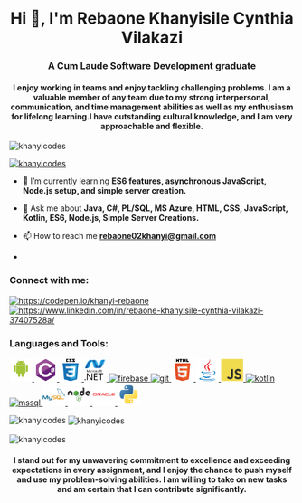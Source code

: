 <h1 align="center">Hi 👋, I'm Rebaone Khanyisile Cynthia Vilakazi</h1>
<h3 align="center">A Cum Laude Software Development graduate</h3>

<h4 align="center"><strong>I enjoy working in teams and enjoy tackling challenging problems. I am a valuable member of any team due to my strong interpersonal, communication, and time management abilities as well as my enthusiasm for lifelong learning.I have outstanding cultural knowledge, and I am very approachable and flexible.</strong></h4>

<p align="left"> <img src="https://komarev.com/ghpvc/?username=khanyicodes&label=Profile%20views&color=0e75b6&style=flat" alt="khanyicodes" /> </p>

<p align="left"> <a href="https://github.com/ryo-ma/github-profile-trophy"><img src="https://github-profile-trophy.vercel.app/?username=khanyicodes" alt="khanyicodes" /></a> </p>

- 🌱 I’m currently learning **ES6 features, asynchronous JavaScript, Node.js setup, and simple server creation.**

- 💬 Ask me about **Java, C#, PL/SQL, MS Azure, HTML, CSS, JavaScript, Kotlin, ES6, Node.js, Simple Server Creations.**

- 📫 How to reach me **rebaone02khanyi@gmail.com**
- 
<h3 align="left">Connect with me:</h3>
<p align="left">
<a href="https://codepen.io/https://codepen.io/khanyi-rebaone" target="blank"><img align="center" src="https://raw.githubusercontent.com/rahuldkjain/github-profile-readme-generator/master/src/images/icons/Social/codepen.svg" alt="https://codepen.io/khanyi-rebaone" height="30" width="40" /></a>
<a href="https://linkedin.com/in/https://www.linkedin.com/in/rebaone-khanyisile-cynthia-vilakazi-37407528a/" target="blank"><img align="center" src="https://raw.githubusercontent.com/rahuldkjain/github-profile-readme-generator/master/src/images/icons/Social/linked-in-alt.svg" alt="https://www.linkedin.com/in/rebaone-khanyisile-cynthia-vilakazi-37407528a/" height="30" width="40" /></a>
</p>

<h3 align="left">Languages and Tools:</h3>
<p align="left"> <a href="https://developer.android.com" target="_blank" rel="noreferrer"> <img src="https://raw.githubusercontent.com/devicons/devicon/master/icons/android/android-original-wordmark.svg" alt="android" width="40" height="40"/> </a> <a href="https://www.w3schools.com/cs/" target="_blank" rel="noreferrer"> <img src="https://raw.githubusercontent.com/devicons/devicon/master/icons/csharp/csharp-original.svg" alt="csharp" width="40" height="40"/> </a> <a href="https://www.w3schools.com/css/" target="_blank" rel="noreferrer"> <img src="https://raw.githubusercontent.com/devicons/devicon/master/icons/css3/css3-original-wordmark.svg" alt="css3" width="40" height="40"/> </a> <a href="https://dotnet.microsoft.com/" target="_blank" rel="noreferrer"> <img src="https://raw.githubusercontent.com/devicons/devicon/master/icons/dot-net/dot-net-original-wordmark.svg" alt="dotnet" width="40" height="40"/> </a> <a href="https://firebase.google.com/" target="_blank" rel="noreferrer"> <img src="https://www.vectorlogo.zone/logos/firebase/firebase-icon.svg" alt="firebase" width="40" height="40"/> </a> <a href="https://git-scm.com/" target="_blank" rel="noreferrer"> <img src="https://www.vectorlogo.zone/logos/git-scm/git-scm-icon.svg" alt="git" width="40" height="40"/> </a> <a href="https://www.w3.org/html/" target="_blank" rel="noreferrer"> <img src="https://raw.githubusercontent.com/devicons/devicon/master/icons/html5/html5-original-wordmark.svg" alt="html5" width="40" height="40"/> </a> <a href="https://www.java.com" target="_blank" rel="noreferrer"> <img src="https://raw.githubusercontent.com/devicons/devicon/master/icons/java/java-original.svg" alt="java" width="40" height="40"/> </a> <a href="https://developer.mozilla.org/en-US/docs/Web/JavaScript" target="_blank" rel="noreferrer"> <img src="https://raw.githubusercontent.com/devicons/devicon/master/icons/javascript/javascript-original.svg" alt="javascript" width="40" height="40"/> </a> <a href="https://kotlinlang.org" target="_blank" rel="noreferrer"> <img src="https://www.vectorlogo.zone/logos/kotlinlang/kotlinlang-icon.svg" alt="kotlin" width="40" height="40"/> </a> <a href="https://www.microsoft.com/en-us/sql-server" target="_blank" rel="noreferrer"> <img src="https://www.svgrepo.com/show/303229/microsoft-sql-server-logo.svg" alt="mssql" width="40" height="40"/> </a> <a href="https://www.mysql.com/" target="_blank" rel="noreferrer"> <img src="https://raw.githubusercontent.com/devicons/devicon/master/icons/mysql/mysql-original-wordmark.svg" alt="mysql" width="40" height="40"/> </a> <a href="https://nodejs.org" target="_blank" rel="noreferrer"> <img src="https://raw.githubusercontent.com/devicons/devicon/master/icons/nodejs/nodejs-original-wordmark.svg" alt="nodejs" width="40" height="40"/> </a> <a href="https://www.oracle.com/" target="_blank" rel="noreferrer"> <img src="https://raw.githubusercontent.com/devicons/devicon/master/icons/oracle/oracle-original.svg" alt="oracle" width="40" height="40"/> </a> <a href="https://www.python.org" target="_blank" rel="noreferrer"> <img src="https://raw.githubusercontent.com/devicons/devicon/master/icons/python/python-original.svg" alt="python" width="40" height="40"/> </a> </p>

<p><img align="left" src="https://github-readme-stats.vercel.app/api/top-langs?username=khanyicodes&show_icons=true&locale=en&layout=compact" alt="khanyicodes" /></p>

<p>&nbsp;<img align="center" src="https://github-readme-stats.vercel.app/api?username=khanyicodes&show_icons=true&locale=en" alt="khanyicodes" /></p>

<p><img align="center" src="https://github-readme-streak-stats.herokuapp.com/?user=khanyicodes&" alt="khanyicodes" /></p>

<h4 align="center"><strong>I stand out for my unwavering commitment to excellence and exceeding expectations in every assignment, and I enjoy the chance to push myself and use my problem-solving abilities. I am willing to take on new tasks and am certain that I can contribute significantly.</strong></h4>
